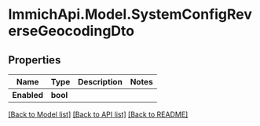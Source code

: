 # ImmichApi.Model.SystemConfigReverseGeocodingDto

## Properties

Name | Type | Description | Notes
------------ | ------------- | ------------- | -------------
**Enabled** | **bool** |  | 

[[Back to Model list]](../README.md#documentation-for-models) [[Back to API list]](../README.md#documentation-for-api-endpoints) [[Back to README]](../README.md)

